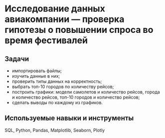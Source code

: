 # Исследование данных авиакомпании — проверка гипотезы о повышении спроса во время фестивалей  

  
## Задачи  
  
    
* импортировать файлы;  
* изучить данные в них;  
* проверить типы данных на корректность;  
* выбрать топ-10 городов по количеству рейсов;  
* построить графики: модели самолетов и количество рейсов, города и количество рейсов, топ-10 городов и количество рейсов;  
* сделать выводы по каждому из графиков.
  
    
## Используемые навыки и инструменты  
  
SQL, Python, Pandas, Matplotlib, Seaborn, Plotly
